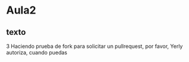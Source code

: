 # Aula2


## texto


3 Haciendo prueba de fork para solicitar un pullrequest, por favor, Yerly autoriza, cuando puedas
